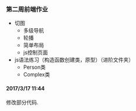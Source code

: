 ###	第二周前端作业

- 切图
  - 多级导航
  - 轮播
  - 简单布局
  - js控制页面
- js语法练习（构造函数创建类，原型）（进阶文件夹）
  - Person类
  - Complex类

#### 2017/3/17 11:44

修改部分代码.